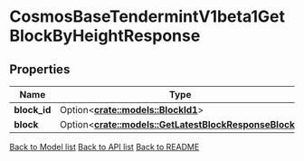 # CosmosBaseTendermintV1beta1GetBlockByHeightResponse

## Properties

| Name         | Type                                                                                           | Description | Notes      |
| ------------ | ---------------------------------------------------------------------------------------------- | ----------- | ---------- |
| **block_id** | Option<[**crate::models::BlockId1**](BlockID_1.md)>                                            |             | [optional] |
| **block**    | Option<[**crate::models::GetLatestBlockResponseBlock**](GetLatestBlock_response_block.md)> |             | [optional] |

[Back to Model list](../README.md#documentation-for-models) [Back to API list](../README.md#documentation-for-api-endpoints) [Back to README](../README.md)
